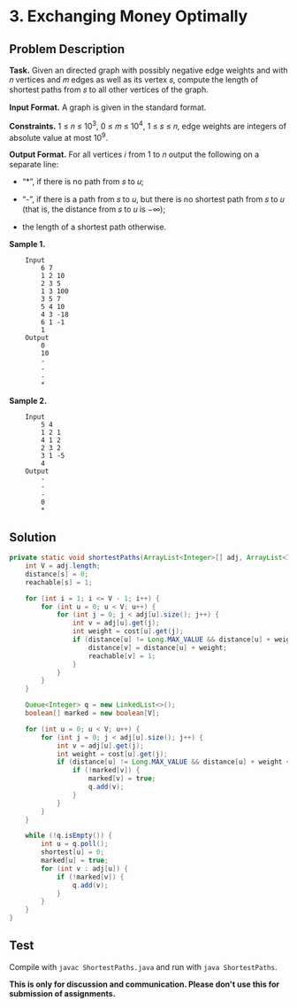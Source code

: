 # 3. Exchanging Money Optimally

## Problem Description

**Task.** Given an directed graph with possibly negative edge weights and with 𝑛 vertices and 𝑚 edges as well as its vertex 𝑠, compute the length of shortest paths from 𝑠 to all other vertices of the graph.

**Input Format.** A graph is given in the standard format.

**Constraints.** 1 ≤ 𝑛 ≤ 10<sup>3</sup>, 0 ≤ 𝑚 ≤ 10<sup>4</sup>, 1 ≤ 𝑠 ≤ 𝑛, edge weights are integers of absolute value at most 10<sup>9</sup>.

**Output Format.** For all vertices 𝑖 from 1 to 𝑛 output the following on a separate line:

- “*”, if there is no path from 𝑠 to 𝑢;

- “-”, if there is a path from 𝑠 to 𝑢, but there is no shortest path from 𝑠 to 𝑢 (that is, the distance from 𝑠 to 𝑢 is −∞);

- the length of a shortest path otherwise.

**Sample 1.**

```
    Input
        6 7
        1 2 10
        2 3 5
        1 3 100
        3 5 7
        5 4 10
        4 3 -18
        6 1 -1
        1
    Output
        0
        10
        -
        -
        -
        *
```

**Sample 2.**

```
    Input
        5 4
        1 2 1
        4 1 2
        2 3 2
        3 1 -5
        4
    Output
        -
        -
        -
        0
        *
```

## Solution

```java
private static void shortestPaths(ArrayList<Integer>[] adj, ArrayList<Integer>[] cost, int s, long[] distance, int[] reachable, int[] shortest) {
    int V = adj.length;
    distance[s] = 0;
    reachable[s] = 1;

    for (int i = 1; i <= V - 1; i++) {
        for (int u = 0; u < V; u++) {
            for (int j = 0; j < adj[u].size(); j++) {
                int v = adj[u].get(j);
                int weight = cost[u].get(j);
                if (distance[u] != Long.MAX_VALUE && distance[u] + weight < distance[v]) {
                    distance[v] = distance[u] + weight;
                    reachable[v] = 1;
                }
            }
        }
    }

    Queue<Integer> q = new LinkedList<>();
    boolean[] marked = new boolean[V];

    for (int u = 0; u < V; u++) {
        for (int j = 0; j < adj[u].size(); j++) {
            int v = adj[u].get(j);
            int weight = cost[u].get(j);
            if (distance[u] != Long.MAX_VALUE && distance[u] + weight < distance[v]) {
                if (!marked[v]) {
                    marked[v] = true;
                    q.add(v);
                }
            }
        }
    }

    while (!q.isEmpty()) {
        int u = q.poll();
        shortest[u] = 0;
        marked[u] = true;
        for (int v : adj[u]) {
            if (!marked[v]) {
                q.add(v);
            }
        }
    }
}
```

## Test

Compile with `javac ShortestPaths.java` and run with `java ShortestPaths`.


**This is only for discussion and communication. Please don't use this for submission of assignments.**
